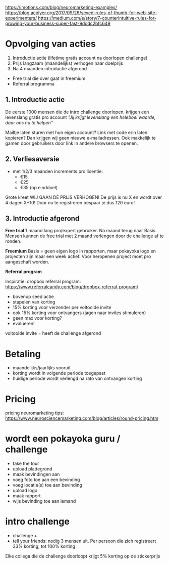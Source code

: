 https://imotions.com/blog/neuromarketing-examples/
https://blog.acolyer.org/2017/09/26/seven-rules-of-thumb-for-web-site-experimenters/
https://medium.com/s/story/7-counterintuitive-rules-for-growing-your-business-super-fast-9dcdc2bfc649

# Opvolging van acties

1. Introductie actie (lifetime gratis account na doorlopen challenge)
2. Prijs langzaam (maandelijks) verhogen naar doelprijs
3. Na 4 maanden introductie afgerond

- Free trial die over gaat in freemium
- Referral programma

## 1. Introductie actie

De eerste 1000 mensen die de intro challenge doorlopen, krijgen een levenslang gratis pro account
_"Jij krijgt levenslang een heleboel waarde, door ons nu te helpen"_

Mailtje laten sturen met hun eigen account? Link met code erin laten kopieren? Dan krijgen wij geen nieuwe e-mailadressen. Ook makkelijk te gamen door gebruikers door link in andere browsers te openen.

## 2. Verliesaversie

- met 1/2/3 maanden increments pro licentie:
  - €15
  - €25
  - €35 (op einddoel)

Grote kreet WIJ GAAN DE PRIJS VERHOGEN!
De prijs is nu X en wordt over 4 dagen X+10! Door nu te registreren bespaar je dus 120 euro!

## 3. Introductie afgerond

**Free trial**
1 maand lang pro/expert gebruiker. Na maand terug naar Basis. Mensen kunnen de free trial met 2 maand verlengen door de challenge af te ronden.

**Freemium**
Basis = geen eigen logo in rapporten, maar pokayoka logo en projecten zijn maar een week actief. Voor heropenen project moet pro aangeschaft worden.

**Referral program**

Inspiratie: dropbox referral program: https://www.referralcandy.com/blog/dropbox-referral-program/

- bovenop seed actie
- stapelen van korting
- 15% korting voor verzender per voltooide invite
- ook 15% korting voor ontvangers (jagen naar invites stimuleren)
- geen max voor korting?
- evalueren!

voltooide invite = heeft de challenge afgerond

# Betaling

- maandelijks/jaarlijks vooruit
- korting wordt in volgende periode toegepast
- huidige periode wordt verlengd na rato van ontvangen korting

# Pricing

pricing neuromarketing tips: https://www.neurosciencemarketing.com/blog/articles/round-pricing.htm

# wordt een pokayoka guru / challenge

- take the tour
- upload plattegrond
- maak bevindingen aan
- voeg foto toe aan een bevinding
- voeg locatie(s) toe aan bevinding
- upload logo
- maak rapport
- wijs bevinding toe aan iemand

# intro challenge

- challenge +
- tell your friends: nodig 3 mensen uit. Per persoon die zich registreert 33% korting, tot 100% korting

Elke collega die de challenge doorloopt krijgt 5% korting op de stickerprijs
